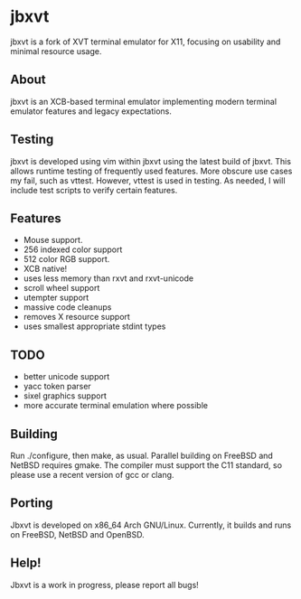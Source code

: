 # jbxvt
jbxvt is a fork of XVT terminal emulator for X11,
      focusing on usability and minimal resource usage.  

## About
jbxvt is an XCB-based terminal emulator implementing modern
terminal emulator features and legacy expectations.

## Testing
jbxvt is developed using vim within jbxvt using the latest build of jbxvt.
This allows runtime testing of frequently used features.  More obscure
use cases my fail, such as vttest.  However, vttest is used in testing.
As needed, I will include test scripts to verify certain features.

## Features
* Mouse support.
* 256 indexed color support
* 512 color RGB support.  
* XCB native!
* uses less memory than rxvt and rxvt-unicode
* scroll wheel support
* utempter support
* massive code cleanups
* removes X resource support
* uses smallest appropriate stdint types

## TODO
* better unicode support
* yacc token parser
* sixel graphics support
* more accurate terminal emulation where possible

## Building
Run ./configure, then make, as usual.  Parallel building on FreeBSD
and NetBSD requires gmake.  The compiler must support the C11 standard,
so please use a recent version of gcc or clang.  

## Porting
Jbxvt is developed on x86\_64 Arch GNU/Linux.  Currently, it builds and
runs on FreeBSD, NetBSD and OpenBSD.

## Help!
Jbxvt is a work in progress, please report all bugs!

